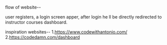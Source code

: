 flow of website--

user registers, a login screen apper, after login he ll be directly redirected to instructor courses dashboard.

inspiration websites--
1.https://www.codewithantonio.com/
2.https://codedamn.com/dashboard
